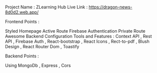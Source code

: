 Project Name : ZLearning Hub Live Link : https://dragon-news-8d0d2.web.app/

Frontend Points :

Styled Homepage
Active Route
Firebase Authentication
Private Route
Awesome Backend Configuration
Tools and Features : Context API , Rest API , Firebase Auth , React-bootstrap , React Icons , Rect-to-pdf , Blush Design , React Router Dom , Toastify


Backend Points :

Using MongoDb , Express , Cors 
